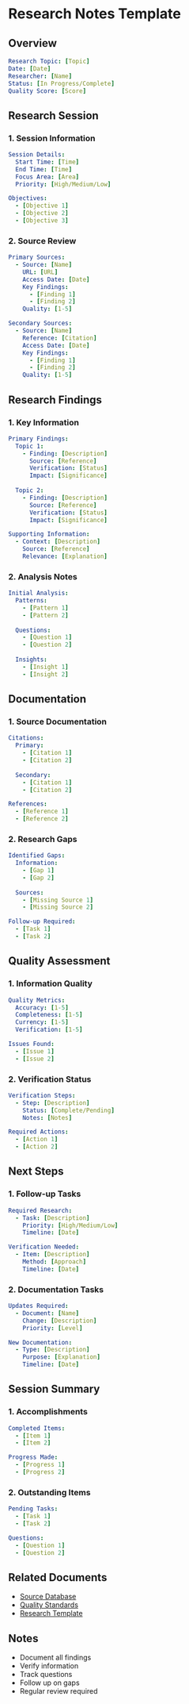 # Research Notes Template

## Overview
```yaml
Research Topic: [Topic]
Date: [Date]
Researcher: [Name]
Status: [In Progress/Complete]
Quality Score: [Score]
```

## Research Session

### 1. Session Information
```yaml
Session Details:
  Start Time: [Time]
  End Time: [Time]
  Focus Area: [Area]
  Priority: [High/Medium/Low]

Objectives:
  - [Objective 1]
  - [Objective 2]
  - [Objective 3]
```

### 2. Source Review
```yaml
Primary Sources:
  - Source: [Name]
    URL: [URL]
    Access Date: [Date]
    Key Findings:
      - [Finding 1]
      - [Finding 2]
    Quality: [1-5]

Secondary Sources:
  - Source: [Name]
    Reference: [Citation]
    Access Date: [Date]
    Key Findings:
      - [Finding 1]
      - [Finding 2]
    Quality: [1-5]
```

## Research Findings

### 1. Key Information
```yaml
Primary Findings:
  Topic 1:
    - Finding: [Description]
      Source: [Reference]
      Verification: [Status]
      Impact: [Significance]
  
  Topic 2:
    - Finding: [Description]
      Source: [Reference]
      Verification: [Status]
      Impact: [Significance]

Supporting Information:
  - Context: [Description]
    Source: [Reference]
    Relevance: [Explanation]
```

### 2. Analysis Notes
```yaml
Initial Analysis:
  Patterns:
    - [Pattern 1]
    - [Pattern 2]
  
  Questions:
    - [Question 1]
    - [Question 2]
  
  Insights:
    - [Insight 1]
    - [Insight 2]
```

## Documentation

### 1. Source Documentation
```yaml
Citations:
  Primary:
    - [Citation 1]
    - [Citation 2]
  
  Secondary:
    - [Citation 1]
    - [Citation 2]

References:
  - [Reference 1]
  - [Reference 2]
```

### 2. Research Gaps
```yaml
Identified Gaps:
  Information:
    - [Gap 1]
    - [Gap 2]
  
  Sources:
    - [Missing Source 1]
    - [Missing Source 2]

Follow-up Required:
  - [Task 1]
  - [Task 2]
```

## Quality Assessment

### 1. Information Quality
```yaml
Quality Metrics:
  Accuracy: [1-5]
  Completeness: [1-5]
  Currency: [1-5]
  Verification: [1-5]

Issues Found:
  - [Issue 1]
  - [Issue 2]
```

### 2. Verification Status
```yaml
Verification Steps:
  - Step: [Description]
    Status: [Complete/Pending]
    Notes: [Notes]

Required Actions:
  - [Action 1]
  - [Action 2]
```

## Next Steps

### 1. Follow-up Tasks
```yaml
Required Research:
  - Task: [Description]
    Priority: [High/Medium/Low]
    Timeline: [Date]

Verification Needed:
  - Item: [Description]
    Method: [Approach]
    Timeline: [Date]
```

### 2. Documentation Tasks
```yaml
Updates Required:
  - Document: [Name]
    Change: [Description]
    Priority: [Level]

New Documentation:
  - Type: [Description]
    Purpose: [Explanation]
    Timeline: [Date]
```

## Session Summary

### 1. Accomplishments
```yaml
Completed Items:
  - [Item 1]
  - [Item 2]

Progress Made:
  - [Progress 1]
  - [Progress 2]
```

### 2. Outstanding Items
```yaml
Pending Tasks:
  - [Task 1]
  - [Task 2]

Questions:
  - [Question 1]
  - [Question 2]
```

## Related Documents
- [Source Database](source_database_template.md)
- [Quality Standards](../../../.qa/templates/quality_standards.md)
- [Research Template](state_research_template.md)

## Notes
- Document all findings
- Verify information
- Track questions
- Follow up on gaps
- Regular review required 